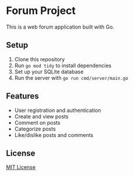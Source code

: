 # Forum Project

This is a web forum application built with Go.

## Setup

1. Clone this repository
2. Run `go mod tidy` to install dependencies
3. Set up your SQLite database
4. Run the server with `go run cmd/server/main.go`

## Features

- User registration and authentication
- Create and view posts
- Comment on posts
- Categorize posts
- Like/dislike posts and comments

## License

[MIT License](https://opensource.org/licenses/MIT)
